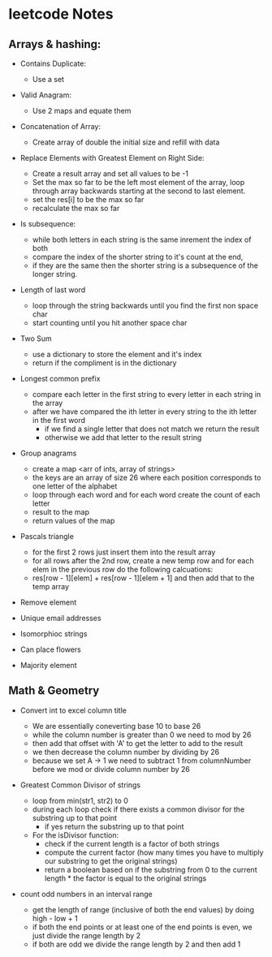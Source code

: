 # leetcode Notes

## Arrays & hashing:

- Contains Duplicate:
  - Use a set

- Valid Anagram:
  - Use 2 maps and equate them

- Concatenation of Array: 
  - Create array of double the initial size and refill with data
  
- Replace Elements with Greatest Element on Right Side: 
  - Create a result array and set all values to be -1
  - Set the max so far to be the left most element of the array, loop through array backwards starting at the second to last element.
  - set the res[i] to be the max so far 
  - recalculate the max so far

- Is subsequence:
  - while both letters in each string is the same inrement the index of both
  - compare the index of the shorter string to it's count at the end, 
  - if they are the same then the shorter string is a subsequence of the longer string.

- Length of last word
  - loop through the string backwards until you find the first non space char
  - start counting until you hit another space char

- Two Sum
  - use a dictionary to store the element and it's index
  - return if the compliment is in the dictionary
  
- Longest common prefix
  - compare each letter in the first string to every letter in each string in the array
  - after we have compared the ith letter in every string to the ith letter in the first word
    - if we find a single letter that does not match we return the result
    - otherwise we add that letter to the result string

- Group anagrams
  - create a map <arr of ints, array of strings>
  - the keys are an array of size 26 where each position corresponds to one letter of the alphabet
  - loop through each word and for each word create the count of each letter 
  - result to the map 
  - return values of the map

- Pascals triangle
  - for the first 2 rows just insert them into the result array
  - for all rows after the 2nd row, create a new temp row and for each elem in the previous row do the following calcuations:
  - res[row - 1][elem] + res[row - 1][elem + 1] and then add that to the temp array

- Remove element
- Unique email addresses
- Isomorphioc strings
- Can place flowers
- Majority element


## Math & Geometry

- Convert int to excel column title
  - We are essentially coneverting base 10 to base 26
  - while the column number is greater than 0 we need to mod by 26
  - then add that offset with 'A' to get the letter to add to the result
  - we then decrease the column number by dividing by 26
  - because we set A -> 1 we need to subtract 1 from columnNumber before we mod or divide column number by 26 

- Greatest Common Divisor of strings
  - loop from min(str1, str2) to 0 
  - during each loop check if there exists a common divisor for the substring up to that point
    - if yes return the substring up to that point
  - For the isDivisor function: 
    - check if the current length is a factor of both strings
    - compute the current factor (how many times you have to multiply our substring to get the original strings)
    - return a boolean based on if the substring from 0 to the current length * the factor is equal to the original strings

- count odd numbers in an interval range
  - get the length of range (inclusive of both the end values) by doing high - low + 1
  - if both the end points or at least one of the end points is even, we just divide the range length by 2
  - if both are odd we divide the range length by 2 and then add 1 